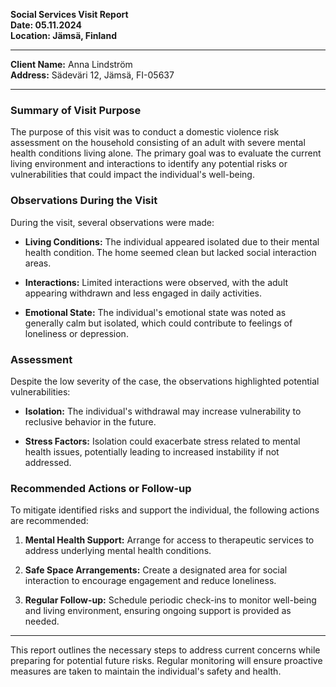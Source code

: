 

**Social Services Visit Report  
Date: 05.11.2024  
Location: Jämsä, Finland**

---

**Client Name:** Anna Lindström  
**Address:** Sädeväri 12, Jämsä, FI-05637  

---

### Summary of Visit Purpose

The purpose of this visit was to conduct a domestic violence risk assessment on the household consisting of an adult with severe mental health conditions living alone. The primary goal was to evaluate the current living environment and interactions to identify any potential risks or vulnerabilities that could impact the individual's well-being.

### Observations During the Visit

During the visit, several observations were made:

- **Living Conditions:** The individual appeared isolated due to their mental health condition. The home seemed clean but lacked social interaction areas.
  
- **Interactions:** Limited interactions were observed, with the adult appearing withdrawn and less engaged in daily activities.

- **Emotional State:** The individual's emotional state was noted as generally calm but isolated, which could contribute to feelings of loneliness or depression.

### Assessment

Despite the low severity of the case, the observations highlighted potential vulnerabilities:

- **Isolation:** The individual's withdrawal may increase vulnerability to reclusive behavior in the future.
  
- **Stress Factors:** Isolation could exacerbate stress related to mental health issues, potentially leading to increased instability if not addressed.

### Recommended Actions or Follow-up

To mitigate identified risks and support the individual, the following actions are recommended:

1. **Mental Health Support:** Arrange for access to therapeutic services to address underlying mental health conditions.
  
2. **Safe Space Arrangements:** Create a designated area for social interaction to encourage engagement and reduce loneliness.

3. **Regular Follow-up:** Schedule periodic check-ins to monitor well-being and living environment, ensuring ongoing support is provided as needed.

---

This report outlines the necessary steps to address current concerns while preparing for potential future risks. Regular monitoring will ensure proactive measures are taken to maintain the individual's safety and health.